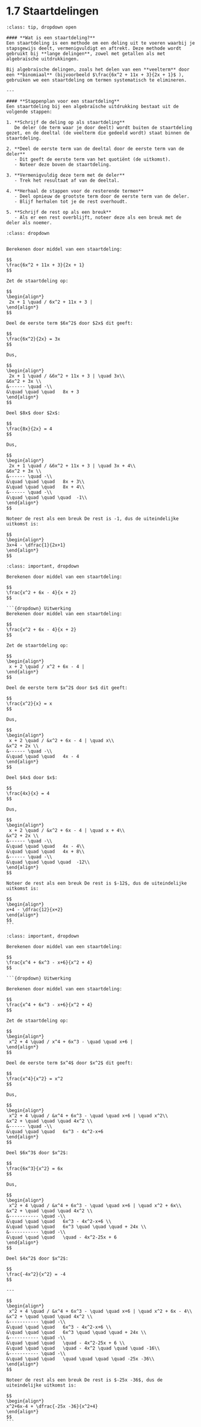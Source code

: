 # 1.7 Staartdelingen

````{admonition} Theorie
:class: tip, dropdown open

#### **Wat is een staartdeling?**
Een staartdeling is een methode om een deling uit te voeren waarbij je stapsgewijs deelt, vermenigvuldigt en aftrekt. Deze methode wordt gebruikt bij **lange delingen**, zowel met getallen als met algebraïsche uitdrukkingen.

Bij algebraïsche delingen, zoals het delen van een **veelterm** door een **binomiaal** (bijvoorbeeld $\frac{6x^2 + 11x + 3}{2x + 1}$ ), gebruiken we een staartdeling om termen systematisch te elimineren.

---

#### **Stappenplan voor een staartdeling**
Een staartdeling bij een algebraïsche uitdrukking bestaat uit de volgende stappen:

1. **Schrijf de deling op als staartdeling**  
   De deler (de term waar je door deelt) wordt buiten de staartdeling gezet, en de deeltal (de veelterm die gedeeld wordt) staat binnen de staartdeling.

2. **Deel de eerste term van de deeltal door de eerste term van de deler**  
   - Dit geeft de eerste term van het quotiënt (de uitkomst).
   - Noteer deze boven de staartdeling.

3. **Vermenigvuldig deze term met de deler**  
   - Trek het resultaat af van de deeltal.

4. **Herhaal de stappen voor de resterende termen**  
   - Deel opnieuw de grootste term door de eerste term van de deler.
   - Blijf herhalen tot je de rest overhoudt.

5. **Schrijf de rest op als een breuk**  
   - Als er een rest overblijft, noteer deze als een breuk met de deler als noemer.
````


```{admonition} Voorbeeld 1: Staartdeling met variabelen
:class: dropdown


Berekenen door middel van een staartdeling:

$$
\frac{6x^2 + 11x + 3}{2x + 1}
$$

Zet de staartdeling op:

$$
\begin{align*}
 2x + 1 \quad / 6x^2 + 11x + 3 |
\end{align*}
$$

Deel de eerste term $6x^2$ door $2x$ dit geeft:

$$
\frac{6x^2}{2x} = 3x
$$

Dus,

$$
\begin{align*}
 2x + 1 \quad / &6x^2 + 11x + 3 | \quad 3x\\
&6x^2 + 3x \\
&------ \quad -\\
&\quad \quad \quad   8x + 3
\end{align*}
$$

Deel $8x$ door $2x$:

$$
\frac{8x}{2x} = 4
$$

Dus,

$$
\begin{align*}
 2x + 1 \quad / &6x^2 + 11x + 3 | \quad 3x + 4\\
&6x^2 + 3x \\
&------ \quad -\\
&\quad \quad \quad   8x + 3\\
&\quad \quad \quad   8x + 4\\
&------ \quad -\\
&\quad \quad \quad \quad  -1\\
\end{align*}
$$

Noteer de rest als een breuk De rest is -1, dus de uiteindelijke uitkomst is:

$$
\begin{align*}
3x+4 - \dfrac{1}{2x+1}
\end{align*}
$$
```

````{admonition} Oefening 1
:class: important, dropdown

Berekenen door middel van een staartdeling:

$$
\frac{x^2 + 6x - 4}{x + 2}
$$

```{dropdown} Uitwerking
Berekenen door middel van een staartdeling:

$$
\frac{x^2 + 6x - 4}{x + 2}
$$

Zet de staartdeling op:

$$
\begin{align*}
 x + 2 \quad / x^2 + 6x - 4 |
\end{align*}
$$

Deel de eerste term $x^2$ door $x$ dit geeft:

$$
\frac{x^2}{x} = x
$$

Dus,

$$
\begin{align*}
 x + 2 \quad / &x^2 + 6x - 4 | \quad x\\
&x^2 + 2x \\
&------ \quad -\\
&\quad \quad \quad   4x - 4
\end{align*}
$$

Deel $4x$ door $x$:

$$
\frac{4x}{x} = 4
$$

Dus,

$$
\begin{align*}
 x + 2 \quad / &x^2 + 6x - 4 | \quad x + 4\\
&x^2 + 2x \\
&------ \quad -\\
&\quad \quad \quad   4x - 4\\
&\quad \quad \quad   4x + 8\\
&------ \quad -\\
&\quad \quad \quad \quad  -12\\
\end{align*}
$$

Noteer de rest als een breuk De rest is $-12$, dus de uiteindelijke uitkomst is:

$$
\begin{align*}
x+4 - \dfrac{12}{x+2}
\end{align*}
$$
```
````

````{admonition} Oefening 2
:class: important, dropdown

Berekenen door middel van een staartdeling:

$$
\frac{x^4 + 6x^3 - x+6}{x^2 + 4}
$$

```{dropdown} Uitwerking

Berekenen door middel van een staartdeling:

$$
\frac{x^4 + 6x^3 - x+6}{x^2 + 4}
$$

Zet de staartdeling op:

$$
\begin{align*}
 x^2 + 4 \quad / x^4 + 6x^3 - \quad \quad x+6 |
\end{align*}
$$

Deel de eerste term $x^4$ door $x^2$ dit geeft:

$$
\frac{x^4}{x^2} = x^2
$$

Dus,

$$
\begin{align*}
 x^2 + 4 \quad / &x^4 + 6x^3 - \quad \quad x+6 | \quad x^2\\
&x^2 + \quad \quad \quad 4x^2 \\
&------ \quad -\\
&\quad \quad \quad   6x^3 - 4x^2-x+6
\end{align*}
$$

Deel $6x^3$ door $x^2$:

$$
\frac{6x^3}{x^2} = 6x
$$

Dus,

$$
\begin{align*}
 x^2 + 4 \quad / &x^4 + 6x^3 - \quad \quad x+6 | \quad x^2 + 6x\\
&x^2 + \quad \quad \quad 4x^2 \\
&----------- \quad -\\
&\quad \quad \quad   6x^3 - 4x^2-x+6 \\
&\quad \quad \quad   6x^3 \quad \quad \quad + 24x \\
&----------- \quad -\\
&\quad \quad \quad   \quad - 4x^2-25x + 6
\end{align*}
$$

Deel $4x^2$ door $x^2$:

$$
\frac{-4x^2}{x^2} = -4
$$

---

$$
\begin{align*}
 x^2 + 4 \quad / &x^4 + 6x^3 - \quad \quad x+6 | \quad x^2 + 6x - 4\\
&x^2 + \quad \quad \quad 4x^2 \\
&----------- \quad -\\
&\quad \quad \quad   6x^3 - 4x^2-x+6 \\
&\quad \quad \quad   6x^3 \quad \quad \quad + 24x \\
&----------- \quad -\\
&\quad \quad \quad   \quad - 4x^2-25x + 6 \\
&\quad \quad \quad   \quad - 4x^2 \quad \quad \quad -16\\
&----------- \quad -\\
&\quad \quad \quad   \quad \quad \quad \quad -25x -36\\
\end{align*}
$$

Noteer de rest als een breuk De rest is $-25x -36$, dus de uiteindelijke uitkomst is:

$$
\begin{align*}
x^2+6x-4 + \dfrac{-25x -36}{x^2+4}
\end{align*}
$$
```
````
